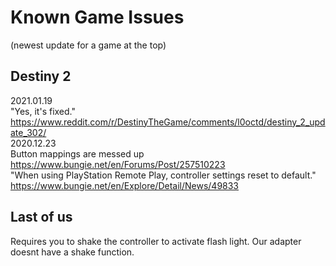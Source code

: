 # Known Game Issues
(newest update for a game at the top)

## Destiny 2
2021.01.19 <br>
"Yes, it's fixed." https://www.reddit.com/r/DestinyTheGame/comments/l0octd/destiny_2_update_302/ <br>
2020.12.23 <br> 
Button mappings are messed up https://www.bungie.net/en/Forums/Post/257510223 <br>
"When using PlayStation Remote Play, controller settings reset to default." https://www.bungie.net/en/Explore/Detail/News/49833 <br>


## Last of us
Requires you to shake the controller to activate flash light. Our adapter doesnt have a shake function.
